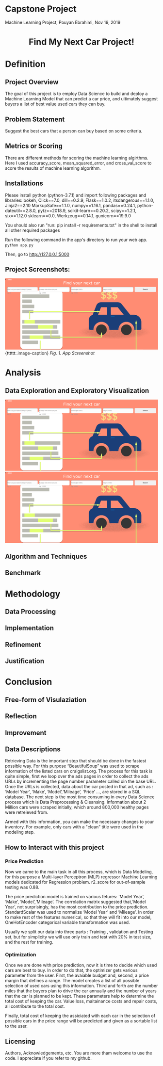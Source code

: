 
# Capstone Project
Machine Learning Project, Pouyan Ebrahimi, Nov 19, 2019

<h1 align="center">Find My Next Car Project!</h1>

# Definition
## Project Overview
The goal of this project is to employ Data Science to build and deploy a Machine Learning Model that can predict a car price, and ultimately suggest buyers a list of best value used cars they can buy.

## Problem Statement 
Suggest the best cars that a person can buy based on some criteria. 

## Metrics or Scoring
There are different methods for scoring the machine learning algirthms. Here I used accuracy_score, mean_squared_error, and cross_val_score to score the results of machine learning algorithm.
 
## Installations
Please install python (python-3.7.1) and import following packages and libraries: bokeh, Click==7.0, dill==0.2.9, Flask==1.0.2, itsdangerous==1.1.0, Jinja2==2.10
MarkupSafe==1.1.0, numpy==1.16.1, pandas==0.24.1, python-dateutil==2.8.0, pytz==2018.9, scikit-learn==0.20.2, scipy==1.2.1, six==1.12.0
sklearn==0.0, Werkzeug==0.14.1, gunicorn==19.9.0

You should also run "run: pip install -r requirements.txt" in the shell to install all other required packages

Run the following command in the app's directory to run your web app.
    `python app.py`

Then, go to http://127.0.0.1:5000

## Project Screenshots:
![Fig. 1](https://github.com/pouyanebrahimi/FindMyNextCar/blob/master/Screenshot.PNG?raw=true)
{tttttt:.image-caption}
*Fig. 1. App Screenshot*

# Analysis
## Data Exploration and Exploratory Visualization
![image2](https://github.com/pouyanebrahimi/FindMyNextCar/blob/master/Screenshot.PNG?raw=true)
![image3](https://github.com/pouyanebrahimi/FindMyNextCar/blob/master/Screenshot.PNG?raw=true)
## Algorithm and Techniques 
## Benchmark

# Methodology
## Data Processing
## Implementation
## Refinement
## Justification

# Conclusion
## Free-form of Visulaziation
## Reflection
## Improvement





## Data Descriptions
Retrieving Data is the important step that should be done in the fastest possible way. For this purpose “BeautifulSoup” was used to scrape information of the listed cars on craigslist.org. The process for this task is quite simple, first we loop over the ads pages in order to collect the ads URLs by incrementing the page number parameter called oin the base URL. Once the URLs is collected, data about the car posted in that ad, such as : ‘Model Year’, ‘Make’, ‘Model’,‘Mileage’, ‘Price’ …, are stored in a SQL database. The next step is the most time consuming in every Data Science process which is Data Preprocessing & Cleansing. Information about 2 Million cars were scraped initially, which around 800,000 healthy pages were retreieved from.

Armed with this information, you can make the necessary changes to your inventory. For example, only cars with a "clean" title were used in the modeling step.

## How to Interact with this project
### Price Prediction

Now we came to the main task in all this process, which is Data Modeling, for this purpose a Multi-layer Perceptron (MLP) regressor Machine Learning models dedicated for Regression problem. r2_score for out-of-sample testing was 0.88.

The price prediction model is trained on various fetures: ‘Model Year’, ‘Make’, ‘Model’,‘Mileage’. The corrolation matrix suggested that,‘Model Year’, not surprisingly, has the most contribution to the price prediction. StandardScalar was used to normalize ‘Model Year’ and ‘Mileage’. In order to make rest of the features numerical, so that they will fit into our model, OneHotEncoder categorical variable transformation was used.

Usually we split our data into three parts : Training , validation and Testing set, but for simplicity we will use only train and test with 20% in test size, and the rest for training.

### Optimization

Once we are done with price prediction, now it is time to decide which used cars are best to buy. In order to do that, the optimizer gets various parameter from the user. First, the avaiable budget and, second, a price margin that defines a range. The model creates a list of all possible selection of used cars using this information. Third and forth are the number miles that the buyers plan to drive the car annually and the number of years that the car is planned to be kept. These parameters help to determine the total cost of keeping the car. Value loss, maitainance costs and repair costs, all contribute to the total cost.

Finally, total cost of keeping the assiciated with each car in the selection of possible cars in the price range will be predicted and given as a sortable list to the user.  

## Licensing
Authors, Acknowledgements, etc. You are more tham welcome to use the code. I appreciate if you refer to my github.
